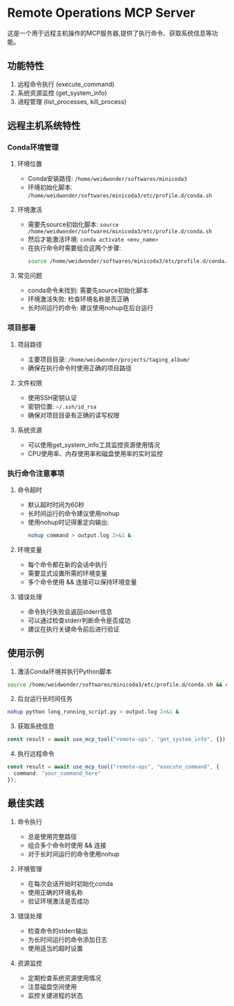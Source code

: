 # Remote Operations MCP Server

这是一个用于远程主机操作的MCP服务器,提供了执行命令、获取系统信息等功能。

## 功能特性

1. 远程命令执行 (execute_command)
2. 系统资源监控 (get_system_info)
3. 进程管理 (list_processes, kill_process)

## 远程主机系统特性

### Conda环境管理

1. 环境位置
   - Conda安装路径: `/home/weidwonder/softwares/minicoda3`
   - 环境初始化脚本: `/home/weidwonder/softwares/minicoda3/etc/profile.d/conda.sh`

2. 环境激活
   - 需要先source初始化脚本: `source /home/weidwonder/softwares/minicoda3/etc/profile.d/conda.sh`
   - 然后才能激活环境: `conda activate <env_name>`
   - 在执行命令时需要组合这两个步骤:
     ```bash
     source /home/weidwonder/softwares/minicoda3/etc/profile.d/conda.sh && conda activate <env_name>
     ```

3. 常见问题
   - conda命令未找到: 需要先source初始化脚本
   - 环境激活失败: 检查环境名称是否正确
   - 长时间运行的命令: 建议使用nohup在后台运行

### 项目部署

1. 项目路径
   - 主要项目目录: `/home/weidwonder/projects/taging_album/`
   - 确保在执行命令时使用正确的项目路径

2. 文件权限
   - 使用SSH密钥认证
   - 密钥位置: `~/.ssh/id_rsa`
   - 确保对项目目录有正确的读写权限

3. 系统资源
   - 可以使用get_system_info工具监控资源使用情况
   - CPU使用率、内存使用率和磁盘使用率的实时监控

### 执行命令注意事项

1. 命令超时
   - 默认超时时间为60秒
   - 长时间运行的命令建议使用nohup
   - 使用nohup时记得重定向输出:
     ```bash
     nohup command > output.log 2>&1 &
     ```

2. 环境变量
   - 每个命令都在新的会话中执行
   - 需要显式设置所需的环境变量
   - 多个命令使用 && 连接可以保持环境变量

3. 错误处理
   - 命令执行失败会返回stderr信息
   - 可以通过检查stderr判断命令是否成功
   - 建议在执行关键命令前后进行验证

## 使用示例

1. 激活Conda环境并执行Python脚本
```bash
source /home/weidwonder/softwares/minicoda3/etc/profile.d/conda.sh && conda activate ero_alb && python script.py
```

2. 后台运行长时间任务
```bash
nohup python long_running_script.py > output.log 2>&1 &
```

3. 获取系统信息
```typescript
const result = await use_mcp_tool("remote-ops", "get_system_info", {});
```

4. 执行远程命令
```typescript
const result = await use_mcp_tool("remote-ops", "execute_command", {
  command: "your_command_here"
});
```

## 最佳实践

1. 命令执行
   - 总是使用完整路径
   - 组合多个命令时使用 && 连接
   - 对于长时间运行的命令使用nohup

2. 环境管理
   - 在每次会话开始时初始化conda
   - 使用正确的环境名称
   - 验证环境激活是否成功

3. 错误处理
   - 检查命令的stderr输出
   - 为长时间运行的命令添加日志
   - 使用适当的超时设置

4. 资源监控
   - 定期检查系统资源使用情况
   - 注意磁盘空间使用
   - 监控关键进程的状态
